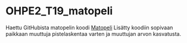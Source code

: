 ﻿# OHPE2_T19_matopeli
 
Haettu GitHubista matopelin koodi [Matopeli]([juhay-git/matopeli_tite24](https://github.com/juhay-git/matopeli_tite24))
Lisätty koodiin sopivaan paikkaan muuttuja pistelaskentaa varten ja muuttujan arvon kasvatusta.
